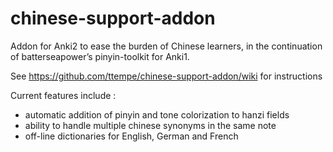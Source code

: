chinese-support-addon
=====================

Addon for Anki2 to ease the burden of Chinese learners, in the continuation of batterseapower’s pinyin-toolkit for Anki1.

See https://github.com/ttempe/chinese-support-addon/wiki for instructions

Current features include :
* automatic addition of pinyin and tone colorization to hanzi fields
* ability to handle multiple chinese synonyms in the same note
* off-line dictionaries for English, German and French

